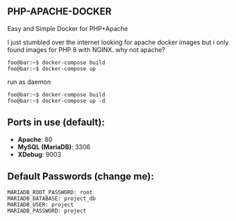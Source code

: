 ## PHP-APACHE-DOCKER
Easy and Simple Docker for PHP+Apache


I just stumbled over the internet looking for apache docker images but i only found images for PHP 8  with NGINX. why not apache?


```console
foo@bar:~$ docker-compose build 
foo@bar:~$ docker-compose up 
```

run as daemon
```console
foo@bar:~$ docker-compose build 
foo@bar:~$ docker-compose up -d 
```

## Ports in use (default):
- **Apache**: 80
- **MySQL (MariaDB)**: 3306
- **XDebug**: 9003

## Default Passwords (change me):
``` console
MARIADB_ROOT_PASSWORD: root
MARIADB_DATABASE: project_db
MARIADB_USER: project
MARIADB_PASSWORD: project
```